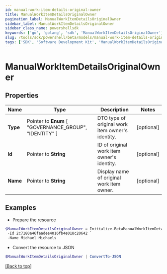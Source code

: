 ```yaml
---
id: manual-work-item-details-original-owner
title: ManualWorkItemDetailsOriginalOwner
pagination_label: ManualWorkItemDetailsOriginalOwner
sidebar_label: ManualWorkItemDetailsOriginalOwner
sidebar_class_name: powershellsdk
keywords: ['go', 'golang', 'sdk', 'ManualWorkItemDetailsOriginalOwner'] 
slug: /tools/sdk/powershell/beta/models/manual-work-item-details-original-owner
tags: ['SDK', 'Software Development Kit', 'ManualWorkItemDetailsOriginalOwner']
---
```



# ManualWorkItemDetailsOriginalOwner

## Properties

Name | Type | Description | Notes
------------ | ------------- | ------------- | -------------
**Type** |  Pointer to  **Enum** [  "GOVERNANCE_GROUP",    "IDENTITY" ] | DTO type of original work item owner&#39;s identity. | [optional] 
**Id** |  Pointer to **String** | ID of original work item owner&#39;s identity. | [optional] 
**Name** |  Pointer to **String** | Display name of original work item owner. | [optional] 

## Examples

- Prepare the resource
```powershell
$ManualWorkItemDetailsOriginalOwner = Initialize-BetaManualWorkItemDetailsOriginalOwner  -Type IDENTITY `
 -Id 2c7180a46faadee4016fb4e018c20642 `
 -Name Michael Michaels
```

- Convert the resource to JSON
```powershell
$ManualWorkItemDetailsOriginalOwner | ConvertTo-JSON
```


[[Back to top]](#) 


